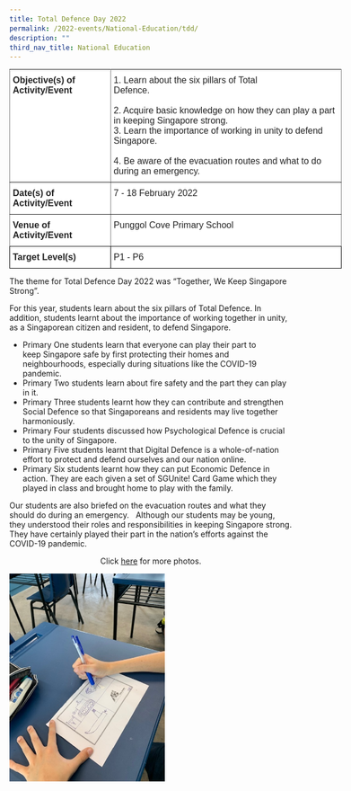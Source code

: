 ```yaml
---
title: Total Defence Day 2022
permalink: /2022-events/National-Education/tdd/
description: ""
third_nav_title: National Education
---
```

<style type="text/css">
.tg  {border-collapse:collapse;border-spacing:0;margin:0px auto;}
.tg td{border-color:black;border-style:solid;border-width:1px;font-family:Arial, sans-serif;font-size:14px;
  overflow:hidden;padding:10px 5px;word-break:normal;}
.tg th{border-color:black;border-style:solid;border-width:1px;font-family:Arial, sans-serif;font-size:14px;
  font-weight:normal;overflow:hidden;padding:10px 5px;word-break:normal;}
.tg .tg-ejbf{background-color:#FFF;border-color:inherit;color:#222;font-size:16px;text-align:left;vertical-align:top}
.tg .tg-sv96{background-color:#FFF;border-color:inherit;color:#222;font-size:16px;font-weight:bold;text-align:left;
  vertical-align:top}
.tg .tg-sf6z{background-color:#FFF;color:#222;font-size:16px;font-weight:bold;text-align:left;vertical-align:top}
.tg .tg-g6yu{background-color:#FFF;color:#222;font-size:16px;text-align:left;vertical-align:top}
</style>
<table class="tg" style="undefined;table-layout: fixed; width: 592px">
<colgroup>
<col style="width: 180px">
<col style="width: 412px">
</colgroup>
<tbody>
  <tr>
    <td class="tg-sv96">Objective(s) of Activity/Event</td>
    <td class="tg-ejbf"><span style="font-weight:normal">1.     Learn about the six pillars of Total</span><br>        <span style="font-weight:normal">Defence.</span><br><br><span style="font-weight:normal">2.     Acquire basic knowledge on how they</span>         <span style="font-weight:normal">can play a part in keeping Singapore</span>            <span style="font-weight:normal">strong. </span><br><span style="font-weight:normal">3.     Learn the importance of working in</span>            <span style="font-weight:normal">unity to defend Singapore.</span><br><br><span style="font-weight:normal">4.     Be aware of the evacuation routes and</span>         <span style="font-weight:normal">what to do during an emergency.</span></td>
  </tr>
  <tr>
    <td class="tg-sv96">Date(s) of Activity/Event</td>
    <td class="tg-ejbf">7 - 18 February 2022</td>
  </tr>
  <tr>
    <td class="tg-sv96">Venue of Activity/Event</td>
    <td class="tg-ejbf">Punggol Cove Primary School <br></td>
  </tr>
  <tr>
    <td class="tg-sf6z"> Target Level(s)</td>
    <td class="tg-g6yu">P1 - P6 </td>
  </tr>
</tbody>
</table>

The theme for Total Defence Day 2022 was “Together, We Keep Singapore Strong”.    
  
For this year, students learn about the six pillars of Total Defence. In addition, students learnt about the importance of working together in unity, as a Singaporean citizen and resident, to defend Singapore.  

*   Primary One students learn that everyone can play their part to keep Singapore safe by first protecting their homes and neighbourhoods, especially during situations like the COVID-19 pandemic. 
*   Primary Two students learn about fire safety and the part they can play in it.  
*   Primary Three students learnt how they can contribute and strengthen Social Defence so that Singaporeans and residents may live together harmoniously.   
*   Primary Four students discussed how Psychological Defence is crucial to the unity of Singapore.   
*   Primary Five students learnt that Digital Defence is a whole-of-nation effort to protect and defend ourselves and our nation online.   
*   Primary Six students learnt how they can put Economic Defence in action. They are each given a set of SGUnite! Card Game which they played in class and brought home to play with the family.   

  

Our students are also briefed on the evacuation routes and what they should do during an emergency.   Although our students may be young, they understood their roles and responsibilities in keeping Singapore strong. They have certainly played their part in the nation’s efforts against the COVID-19 pandemic.

<center>Click <a href="https://www.flickr.com/photos/195284094@N06/albums/72177720297550102">here</a> for more photos.</center>


<img src="/images/TDD07_P5%20.jpeg" 
     style="width:55%">
